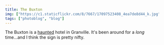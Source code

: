 ```yaml
---
title: The Buxton
img: ["https://c1.staticflickr.com/8/7667/17097523408_4ea7de8d44_k.jpg"]
tags: ["photoblog", "blog"]
---
```


The Buxton is a <a href="http://buxtoninn.com/category/haunted/">haunted</a> hotel in Granville. It's been around for a <em>long</em> time...and I think the sign is pretty nifty.
